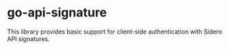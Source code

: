 go-api-signature
================

This library provides basic support for client-side authentication with Sidero API signatures.
